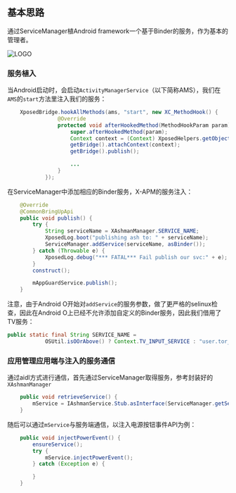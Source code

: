 ## 基本思路

通过ServiceManager植Android framework一个基于Binder的服务，作为基本的管理者。

![LOGO](/art/func_design/FuncDesign_Overview.png)

### 服务植入

当Android启动时，会启动```ActivityManagerService```（以下简称AMS），我们在```AMS```的```start```方法里注入我们的服务：
```java
    XposedBridge.hookAllMethods(ams, "start", new XC_MethodHook() {
                @Override
                protected void afterHookedMethod(MethodHookParam param) throws Throwable {
                    super.afterHookedMethod(param);
                    Context context = (Context) XposedHelpers.getObjectField(param.thisObject, "mContext");
                    getBridge().attachContext(context);
                    getBridge().publish();

                    ...
                }
            });
```

在ServiceManager中添加相应的Binder服务，X-APM的服务注入：
```java
    @Override
    @CommonBringUpApi
    public void publish() {
        try {
            String serviceName = XAshmanManager.SERVICE_NAME;
            XposedLog.boot("publishing ash to: " + serviceName);
            ServiceManager.addService(serviceName, asBinder());
        } catch (Throwable e) {
            XposedLog.debug("*** FATAL*** Fail publish our svc:" + e);
        }
        construct();

        mAppGuardService.publish();
    }
```

注意，由于Android O开始对```addService```的服务参数，做了更严格的selinux检查，因此在Android O上已经不允许添加自定义的Binder服务，因此我们借用了TV服务：

```java
public static final String SERVICE_NAME =
            OSUtil.isOOrAbove() ? Context.TV_INPUT_SERVICE : "user.tor_ash";
````

### 应用管理应用端与注入的服务通信

通过aidl方式进行通信，首先通过ServiceManager取得服务，参考封装好的```XAshmanManager```
```java
    public void retrieveService() {
        mService = IAshmanService.Stub.asInterface(ServiceManager.getService(SERVICE_NAME));
    }
```
随后可以通过```mService```与服务端通信，以注入电源按钮事件API为例：
```java
    public void injectPowerEvent() {
        ensureService();
        try {
            mService.injectPowerEvent();
        } catch (Exception e) {

        }
    }
```
